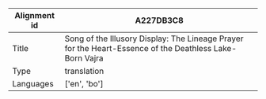 |Alignment id | A227DB3C8
| --- | --- 
|Title | Song of the Illusory Display: The Lineage Prayer for the Heart-Essence of the Deathless Lake-Born Vajra 
|Type | translation
|Languages | ['en', 'bo']